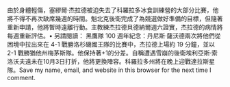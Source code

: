 由於身體輕傷，塞繆爾·杰拉德被迫失去了科羅拉多冰食訓練營的大部分比賽，他將不得不再次缺席幾週的時間。魁北克後衛完成了為競選做好準備的目標，但隨著重新申請，他將暫時遠離行動。主教練杰拉德貝德納爾週六證實，杰拉德的病情將每週重新評估。• 另請閱讀： 黑鷹隊 100 週年紀念：丹尼斯·薩沃德兩次將他們從困境中拉出來在 4-1 戰勝洛杉磯國王隊的比賽中，杰拉德上場約 19 分鐘，並以 2-1 戰勝猶他州梅茅斯隊。他保持著+1的分差。自稱遭遇雪崩的後衛埃利亞斯·索洛沃夫遠未在10月3日打折，他將更換陣容。科羅拉多州將在晚上迎戰達拉斯星隊。Save my name, email, and website in this browser for the next time I comment.